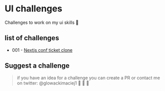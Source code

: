 # UI challenges
Challenges to work on my ui skills :star2:


## list of challenges

- 001 - [Nextjs conf ticket clone](005-nextjs-ticket)

## Suggest a challenge

> if you have an idea for a challenge you can create a PR or contact me on twitter: @glowackimaciej1 :loudspeaker: :loudspeaker: :loudspeaker:

